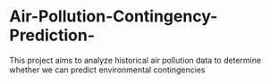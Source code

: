 # Air-Pollution-Contingency-Prediction-
This project aims to analyze historical air pollution data to determine whether we can predict environmental contingencies
